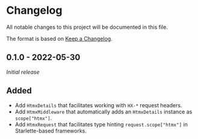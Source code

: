 # Changelog

All notable changes to this project will be documented in this file.

The format is based on [Keep a Changelog](https://keepachangelog.com/en/1.0.0/).

## 0.1.0 - 2022-05-30

_Initial release_

## Added

* Add `HtmxDetails` that facilitates working with `HX-*` request headers.
* Add `HtmxMiddleware` that automatically adds an `HtmxDetails` instance as `scope["htmx"]`.
* Add `HtmxRequest` that facilitates type hinting `request.scope["htmx"]` in Starlette-based frameworks.
